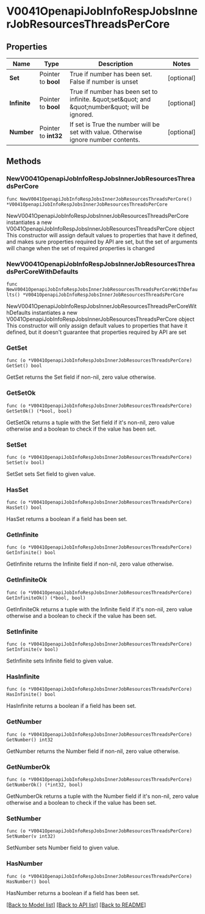 # V0041OpenapiJobInfoRespJobsInnerJobResourcesThreadsPerCore

## Properties

Name | Type | Description | Notes
------------ | ------------- | ------------- | -------------
**Set** | Pointer to **bool** | True if number has been set. False if number is unset | [optional] 
**Infinite** | Pointer to **bool** | True if number has been set to infinite. \&quot;set\&quot; and \&quot;number\&quot; will be ignored. | [optional] 
**Number** | Pointer to **int32** | If set is True the number will be set with value. Otherwise ignore number contents. | [optional] 

## Methods

### NewV0041OpenapiJobInfoRespJobsInnerJobResourcesThreadsPerCore

`func NewV0041OpenapiJobInfoRespJobsInnerJobResourcesThreadsPerCore() *V0041OpenapiJobInfoRespJobsInnerJobResourcesThreadsPerCore`

NewV0041OpenapiJobInfoRespJobsInnerJobResourcesThreadsPerCore instantiates a new V0041OpenapiJobInfoRespJobsInnerJobResourcesThreadsPerCore object
This constructor will assign default values to properties that have it defined,
and makes sure properties required by API are set, but the set of arguments
will change when the set of required properties is changed

### NewV0041OpenapiJobInfoRespJobsInnerJobResourcesThreadsPerCoreWithDefaults

`func NewV0041OpenapiJobInfoRespJobsInnerJobResourcesThreadsPerCoreWithDefaults() *V0041OpenapiJobInfoRespJobsInnerJobResourcesThreadsPerCore`

NewV0041OpenapiJobInfoRespJobsInnerJobResourcesThreadsPerCoreWithDefaults instantiates a new V0041OpenapiJobInfoRespJobsInnerJobResourcesThreadsPerCore object
This constructor will only assign default values to properties that have it defined,
but it doesn't guarantee that properties required by API are set

### GetSet

`func (o *V0041OpenapiJobInfoRespJobsInnerJobResourcesThreadsPerCore) GetSet() bool`

GetSet returns the Set field if non-nil, zero value otherwise.

### GetSetOk

`func (o *V0041OpenapiJobInfoRespJobsInnerJobResourcesThreadsPerCore) GetSetOk() (*bool, bool)`

GetSetOk returns a tuple with the Set field if it's non-nil, zero value otherwise
and a boolean to check if the value has been set.

### SetSet

`func (o *V0041OpenapiJobInfoRespJobsInnerJobResourcesThreadsPerCore) SetSet(v bool)`

SetSet sets Set field to given value.

### HasSet

`func (o *V0041OpenapiJobInfoRespJobsInnerJobResourcesThreadsPerCore) HasSet() bool`

HasSet returns a boolean if a field has been set.

### GetInfinite

`func (o *V0041OpenapiJobInfoRespJobsInnerJobResourcesThreadsPerCore) GetInfinite() bool`

GetInfinite returns the Infinite field if non-nil, zero value otherwise.

### GetInfiniteOk

`func (o *V0041OpenapiJobInfoRespJobsInnerJobResourcesThreadsPerCore) GetInfiniteOk() (*bool, bool)`

GetInfiniteOk returns a tuple with the Infinite field if it's non-nil, zero value otherwise
and a boolean to check if the value has been set.

### SetInfinite

`func (o *V0041OpenapiJobInfoRespJobsInnerJobResourcesThreadsPerCore) SetInfinite(v bool)`

SetInfinite sets Infinite field to given value.

### HasInfinite

`func (o *V0041OpenapiJobInfoRespJobsInnerJobResourcesThreadsPerCore) HasInfinite() bool`

HasInfinite returns a boolean if a field has been set.

### GetNumber

`func (o *V0041OpenapiJobInfoRespJobsInnerJobResourcesThreadsPerCore) GetNumber() int32`

GetNumber returns the Number field if non-nil, zero value otherwise.

### GetNumberOk

`func (o *V0041OpenapiJobInfoRespJobsInnerJobResourcesThreadsPerCore) GetNumberOk() (*int32, bool)`

GetNumberOk returns a tuple with the Number field if it's non-nil, zero value otherwise
and a boolean to check if the value has been set.

### SetNumber

`func (o *V0041OpenapiJobInfoRespJobsInnerJobResourcesThreadsPerCore) SetNumber(v int32)`

SetNumber sets Number field to given value.

### HasNumber

`func (o *V0041OpenapiJobInfoRespJobsInnerJobResourcesThreadsPerCore) HasNumber() bool`

HasNumber returns a boolean if a field has been set.


[[Back to Model list]](../README.md#documentation-for-models) [[Back to API list]](../README.md#documentation-for-api-endpoints) [[Back to README]](../README.md)


